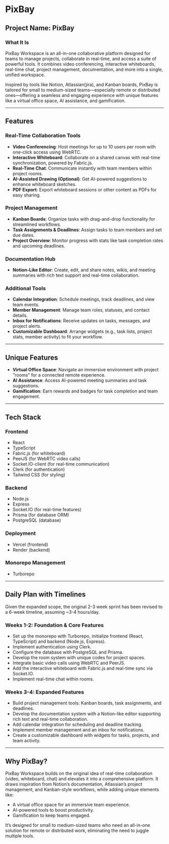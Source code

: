# PixBay 

## Project Name: PixBay 

### What It Is  
PixBay Workspace is an all-in-one collaborative platform designed for teams to manage projects, collaborate in real-time, and access a suite of powerful tools. It combines video conferencing, interactive whiteboards, real-time chat, project management, documentation, and more into a single, unified workspace.  

Inspired by tools like Notion, Atlassian(jira), and Kanban boards, PixBay is tailored for small to medium-sized teams—especially remote or distributed ones—offering a seamless and engaging experience with unique features like a virtual office space, AI assistance, and gamification.  

---

## Features  

### Real-Time Collaboration Tools  
- **Video Conferencing**: Host meetings for up to 10 users per room with one-click access using WebRTC.  
- **Interactive Whiteboard**: Collaborate on a shared canvas with real-time synchronization, powered by Fabric.js.  
- **Real-Time Chat**: Communicate instantly with team members within project rooms.  
- **AI-Assisted Drawing (Optional)**: Get AI-powered suggestions to enhance whiteboard sketches.  
- **PDF Export**: Export whiteboard sessions or other content as PDFs for easy sharing.  

### Project Management  
- **Kanban Boards**: Organize tasks with drag-and-drop functionality for streamlined workflows.  
- **Task Assignments & Deadlines**: Assign tasks to team members and set due dates.  
- **Project Overview**: Monitor progress with stats like task completion rates and upcoming deadlines.  

### Documentation Hub  
- **Notion-Like Editor**: Create, edit, and share notes, wikis, and meeting summaries with rich text support and real-time collaboration.  

### Additional Tools  
- **Calendar Integration**: Schedule meetings, track deadlines, and view team events.  
- **Member Management**: Manage team roles, statuses, and contact details.  
- **Inbox for Notifications**: Receive updates on tasks, messages, and project alerts.  
- **Customizable Dashboard**: Arrange widgets (e.g., task lists, project stats, member activity) to fit your workflow.  

---

## Unique Features  
- **Virtual Office Space**: Navigate an immersive environment with project "rooms" for a connected remote experience.  
- **AI Assistance**: Access AI-powered meeting summaries and task suggestions.  
- **Gamification**: Earn rewards and badges for task completion and team engagement.  

---

## Tech Stack  

### Frontend  
- React  
- TypeScript  
- Fabric.js (for whiteboard)  
- PeerJS (for WebRTC video calls)  
- Socket.IO-client (for real-time communication)  
- Clerk (for authentication)  
- Tailwind CSS (for styling)  

### Backend  
- Node.js  
- Express  
- Socket.IO (for real-time features)  
- Prisma (for database ORM)  
- PostgreSQL (database)  

### Deployment  
- Vercel (frontend)  
- Render (backend)  

### Monorepo Management  
- Turborepo  

---

## Daily Plan with Timelines  

Given the expanded scope, the original 2-3 week sprint has been revised to a 6-week timeline, assuming ~3-4 hours/day.  

### **Weeks 1-2: Foundation & Core Features**  
- Set up the monorepo with Turborepo, initialize frontend (React, TypeScript) and backend (Node.js, Express).  
- Implement authentication using Clerk.  
- Configure the database with PostgreSQL and Prisma.  
- Develop the room system with unique codes for project spaces.  
- Integrate basic video calls using WebRTC and PeerJS.  
- Add the interactive whiteboard with Fabric.js and real-time sync via Socket.IO.  
- Implement real-time chat within rooms.  

### **Weeks 3-4: Expanded Features**  
- Build project management tools: Kanban boards, task assignments, and deadlines.  
- Develop the documentation system with a Notion-like editor supporting rich text and real-time collaboration.  
- Add calendar integration for scheduling and deadline tracking.  
- Implement member management and an inbox for notifications.  
- Create a customizable dashboard with widgets for tasks, projects, and team activity.  
 

---

## Why PixBay?

PixBay Workspace builds on the original idea of real-time collaboration (video, whiteboard, chat) and elevates it into a comprehensive platform. It draws inspiration from Notion’s documentation, Atlassian’s project management, and Kanban-style workflows, while adding unique elements like:  

- A virtual office space for an immersive team experience.  
- AI-powered tools to boost productivity.  
- Gamification to keep teams engaged.  

It’s designed for small to medium-sized teams who need an all-in-one solution for remote or distributed work, eliminating the need to juggle multiple tools.  

